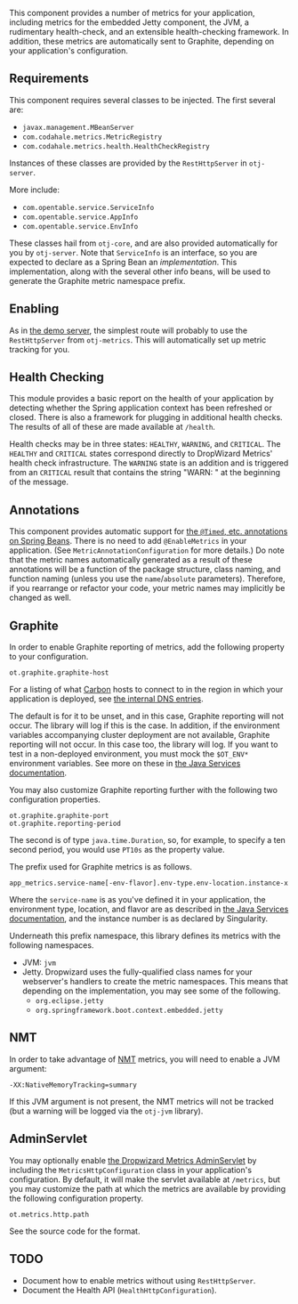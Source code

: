 This component provides a number of metrics for your application,
including metrics for the embedded Jetty component, the JVM, a
rudimentary health-check, and an extensible health-checking framework.
In addition, these metrics are automatically sent to Graphite, depending
on your application's configuration.

Requirements
------------
This component requires several classes to be injected.  The first
several are:
- `javax.management.MBeanServer`
- `com.codahale.metrics.MetricRegistry`
- `com.codahale.metrics.health.HealthCheckRegistry`

Instances of these classes are provided by the `RestHttpServer` in
`otj-server`.

More include:
- `com.opentable.service.ServiceInfo`
- `com.opentable.service.AppInfo`
- `com.opentable.service.EnvInfo`

These classes hail from `otj-core`, and are also provided automatically
for you by `otj-server`.  Note that `ServiceInfo` is an interface, so
you are expected to declare as a Spring Bean an _implementation_.  This
implementation, along with the several other info beans, will be used
to generate the Graphite metric namespace prefix.

Enabling
--------
As in [the demo server][1], the simplest route will probably to use the
`RestHttpServer` from `otj-metrics`.  This will automatically set up
metric tracking for you.

Health Checking
---------------
This module provides a basic report on the health of your application by
detecting whether the Spring application context has been refreshed or
closed.  There is also a framework for plugging in additional health
checks.  The results of all of these are made available at `/health`.

Health checks may be in three states: `HEALTHY`, `WARNING`, and `CRITICAL`.
The `HEALTHY` and `CRITICAL` states correspond directly to DropWizard Metrics'
health check infrastructure.  The `WARNING` state is an addition and is triggered
from an `CRITICAL` result that contains the string "WARN: " at the
beginning of the message.

Annotations
-----------
This component provides automatic support for [the `@Timed`, etc.
annotations on Spring Beans][7].  There is no need to add
`@EnableMetrics` in your application.  (See
`MetricAnnotationConfiguration` for more details.)  Do note that the
metric names automatically generated as a result of these annotations
will be a function of the package structure, class naming, and function
naming (unless you use the `name`/`absolute` parameters).  Therefore, if
you rearrange or refactor your code, your metric names may implicitly be
changed as well.

Graphite
--------
In order to enable Graphite reporting of metrics, add the following
property to your configuration.

    ot.graphite.graphite-host

For a listing of what [Carbon][2] hosts to connect to in the region in
which your application is deployed, see [the internal DNS entries][3].

The default is for it to be unset, and in this case, Graphite reporting
will not occur.  The library will log if this is the case.  In addition,
if the environment variables accompanying cluster deployment are not
available, Graphite reporting will not occur.  In this case too, the
library will log.  If you want to test in a non-deployed environment,
you must mock the `$OT_ENV*` environment variables.  See more on these
in [the Java Services documentation][4].

You may also customize Graphite reporting further with the following two
configuration properties.

    ot.graphite.graphite-port
    ot.graphite.reporting-period

The second is of type `java.time.Duration`, so, for example, to specify
a ten second period, you would use `PT10s` as the property value.

The prefix used for Graphite metrics is as follows.

    app_metrics.service-name[-env-flavor].env-type.env-location.instance-x

Where the `service-name` is as you've defined it in your application,
the environment type, location, and flavor are as described in [the Java
Services documentation][4], and the instance number is as declared by
Singularity.

Underneath this prefix namespace, this library defines its metrics with
the following namespaces.

- JVM: `jvm`
- Jetty.  Dropwizard uses the fully-qualified class names for your
  webserver's handlers to create the metric namespaces.  This means that
  depending on the implementation, you may see some of the following.
  - `org.eclipse.jetty`
  - `org.springframework.boot.context.embedded.jetty`

NMT
---
In order to take advantage of [NMT][5] metrics, you will need to enable
a JVM argument:

    -XX:NativeMemoryTracking=summary

If this JVM argument is not present, the NMT metrics will not be
tracked (but a warning will be logged via the `otj-jvm` library).

AdminServlet
------------
You may optionally enable [the Dropwizard Metrics AdminServlet][6] by
including the `MetricsHttpConfiguration` class in your application's
configuration.  By default, it will make the servlet available at
`/metrics`, but you may customize the path at which the metrics are
available by providing the following configuration property.

    ot.metrics.http.path

See the source code for the format.

TODO
----
- Document how to enable metrics without using `RestHttpServer`.
- Document the Health API (`HealthHttpConfiguration`).

[1]: https://github.com/opentable/service-demo
[2]: https://github.com/graphite-project/carbon
[3]: https://github.com/opentable/ot-dns/blob/master/internal/otenv.com.db
[4]: https://wiki.otcorp.opentable.com/display/CP/ArchTeam+Java+Services
[5]: https://docs.oracle.com/javase/8/docs/technotes/guides/troubleshoot/tooldescr007.html
[6]: http://metrics.dropwizard.io/3.1.0/manual/servlets/#adminservlet
[7]: https://github.com/ryantenney/metrics-spring
